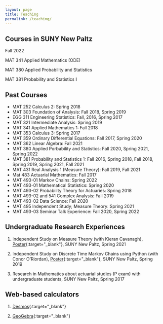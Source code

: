 ```yaml
---
layout: page
title: Teaching
permalink: /teaching/
---
```


## Courses in SUNY New Paltz

Fall 2022

MAT 341 Applied Mathematics (ODE)

MAT 380 Applied Probability and Statistics 

MAT 381 Probability and Statistics I



## Past Courses
- MAT 252 Calculus 2: Spring 2018
- MAT 303 Foundation of Analysis: Fall 2018, Spring 2019
- EGG 311 Engineering Statistics: Fall, 2016, Spring 2017
- MAT 321 Intermediate Analysis: Spring 2019
- MAT 341 Applied Mathematics 1: Fall 2018
- MAT 353 Calculus 3: Spring 2017
- MAT 359 Ordinary Differential Equations: Fall 2017, Spring 2020 
- MAT 362 Linear Algebra: Fall 2021
- MAT 380 Applied Porbability and Statistics: Fall 2020, Spring 2021, Spring 2022
- MAT 381 Probability and Statistics 1: Fall 2016, Spring 2018, Fall 2018, Spring 2019, Spring 2021, Fall 2021
- MAT 431 Real Analysis 1 (Measure Theory): Fall 2019, Fall 2021
- Mat 483 Actuarial Mathematics: Fall 2017
- MAT 493-01 Markov Chains: Spring 2022
- MAT 493-01 Mathematical Statistics: Spring 2020
- MAT 493-02 Probability Theory for Actuaries: Spring 2018
- MAT 493-02 and 541 Complex Analysis: Fall 2019
- MAT 493-02 Data Science: Fall 2020
- MAT 495 Independent Study; Measure Theory: Spring 2021
- MAT 493-03 Seminar Talk Experience: Fall 2020, Spring 2022

## Undergraduate Research Experiences

1. Independent Study on Measure Theory (with Kieran Cavanagh), [Poster](https://hyunchulp.github.io/Resources/teaching/Measure.pdf){:target="_blank"}, SUNY New Paltz, Spring 2021 

1. Independent Study on Discrete Time Markov Chains using Python (with Conor O’Riordan), [Poster](https://hyunchulp.github.io/Resources/teaching/MC.pdf){:target="_blank"}, SUNY New Paltz, Spring 2019

1. Research in Mathematics about actuarial studies (P exam) with undergraduate students, SUNY New Paltz, Spring 2017

## Web-based calculators

1. [Desmos](https://www.desmos.com/calculator){:target="_blank"}

1. [GeoGebra](https://www.geogebra.org/3d){:target="_blank"}


